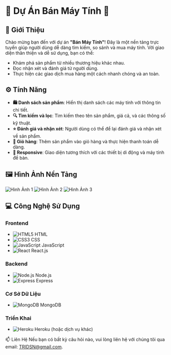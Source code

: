 # 🌟 Dự Án Bán Máy Tính 🌟

## 📖 Giới Thiệu

Chào mừng bạn đến với dự án **"Bán Máy Tính"**! Đây là một nền tảng trực tuyến giúp người dùng dễ dàng tìm kiếm, so sánh và mua máy tính. Với giao diện thân thiện và dễ sử dụng, bạn có thể:

- Khám phá sản phẩm từ nhiều thương hiệu khác nhau.
- Đọc nhận xét và đánh giá từ người dùng.
- Thực hiện các giao dịch mua hàng một cách nhanh chóng và an toàn.

## ⚙️ Tính Năng

- **🛍️ Danh sách sản phẩm**: Hiển thị danh sách các máy tính với thông tin chi tiết.
- **🔍 Tìm kiếm và lọc**: Tìm kiếm theo tên sản phẩm, giá cả, và các thông số kỹ thuật.
- **⭐ Đánh giá và nhận xét**: Người dùng có thể để lại đánh giá và nhận xét về sản phẩm.
- **🛒 Giỏ hàng**: Thêm sản phẩm vào giỏ hàng và thực hiện thanh toán dễ dàng.
- **📱 Responsive**: Giao diện tương thích với các thiết bị di động và máy tính để bàn.


## 🖼️ Hình Ảnh Nền Tảng

![Hình Ảnh 1](https://via.placeholder.com/800x400?text=Hình+Ảnh+1)
![Hình Ảnh 2](https://via.placeholder.com/800x400?text=Hình+Ảnh+2)
![Hình Ảnh 3](https://via.placeholder.com/800x400?text=Hình+Ảnh+3)

## 💻 Công Nghệ Sử Dụng

### Frontend
- ![HTML5](https://img.shields.io/badge/HTML5-E34F26?style=flat-square&logo=html5&logoColor=white) HTML
- ![CSS3](https://img.shields.io/badge/CSS3-1572B6?style=flat-square&logo=css3&logoColor=white) CSS
- ![JavaScript](https://img.shields.io/badge/JavaScript-F7DF1E?style=flat-square&logo=javascript&logoColor=black) JavaScript
- ![React](https://img.shields.io/badge/React-61DAFB?style=flat-square&logo=react&logoColor=black) React.js

### Backend
- ![Node.js](https://img.shields.io/badge/Node.js-339933?style=flat-square&logo=nodedotjs&logoColor=white) Node.js
- ![Express](https://img.shields.io/badge/Express.js-000000?style=flat-square&logo=express&logoColor=white) Express

### Cơ Sở Dữ Liệu
- ![MongoDB](https://img.shields.io/badge/MongoDB-47A248?style=flat-square&logo=mongodb&logoColor=white) MongoDB

### Triển Khai
- ![Heroku](https://img.shields.io/badge/Heroku-430098?style=flat-square&logo=heroku&logoColor=white) Heroku (hoặc dịch vụ khác)

📫 Liên Hệ
Nếu bạn có bất kỳ câu hỏi nào, vui lòng liên hệ với chúng tôi qua email: TRIDSN@gmail.com.
